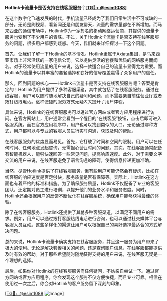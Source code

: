 **Hotlink卡流量卡是否支持在线客服服务？[[TG💪+ @esim1088](https://t.me/s/esim1088)]**

在这个数字化飞速发展的时代，手机流量已经成为了我们日常生活中不可或缺的一部分。无论是刷视频、看新闻还是和朋友聊天，流量的需求量都在不断增加。而马来西亚的通信市场中，Hotlink作为一家知名的移动网络运营商，其提供的流量卡服务也受到了不少用户的青睐。不过，关于Hotlink卡流量卡是否支持在线客服服务的问题，很多用户都感到疑惑。今天，我们就来详细探讨一下这个问题。

首先，让我们了解一下Hotlink的基本情况。Hotlink隶属于Axiata集团，是马来西亚市场上非常活跃的一家电信公司。它以提供灵活的套餐和优质的网络服务而闻名。对于经常使用流量的用户来说，选择一款适合自己的流量卡显得尤为重要。而Hotlink的流量卡以其丰富的套餐选择和良好的信号覆盖赢得了众多用户的信任。

那么，回到问题的核心——Hotlink卡流量卡是否支持在线客服服务呢？答案是肯定的！Hotlink为用户提供了多种客服渠道，其中就包括了在线客服服务。通过在线客服，用户可以随时随地解决自己的疑问和问题，而不需要亲自前往营业厅或者拨打热线电话。这种便捷的服务方式无疑大大提升了用户体验。

具体来说，Hotlink的在线客服服务可以通过官方网站或者官方应用程序进行访问。在官方网站上，用户通常会看到一个醒目的“在线客服”按钮，点击后即可进入客服系统。而在官方应用程序中，用户也可以找到类似的入口。无论通过哪种方式，用户都可以与专业的客服人员进行实时沟通，获取及时的帮助。

在线客服服务的优势显而易见。首先，它打破了时间和空间的限制。用户可以在任何时间、任何地点发起咨询，无需担心营业时间的问题。其次，在线客服通常配备有智能机器人，能够快速回答一些常见问题，提高响应速度。此外，对于需要文字交流的用户来说，在线客服避免了语言沟通的障碍，使得信息传递更加准确。

当然，尽管Hotlink提供了在线客服服务，但有些用户可能仍然会有疑虑，比如在线客服的响应速度是否足够快，服务质量是否有保障等。实际上，Hotlink在这方面也有着严格的标准和措施。为了确保服务质量，Hotlink不仅配备了专业的客服团队，还定期对员工进行培训，以提升他们的业务水平和服务态度。同时，Hotlink还会根据用户的反馈不断优化在线客服系统，确保用户能够获得最佳的体验。

除了在线客服服务，Hotlink还提供了其他多种客服渠道，以满足不同用户的需求。例如，用户可以通过拨打客服热线电话进行咨询，也可以通过社交媒体平台与客服人员互动。这些多样化的渠道让用户可以根据自己的喜好选择最适合的方式解决问题。

总的来说，Hotlink卡流量卡确实支持在线客服服务，并且这一服务为用户带来了极大的便利。无论是解决套餐相关的问题，还是查询账户信息，在线客服都能提供及时有效的帮助。对于那些希望随时随地获得支持的用户来说，在线客服无疑是一个理想的选择。

最后，如果你对Hotlink的在线客服服务有任何疑问，不妨亲自尝试一下。通过官方网站或官方应用程序，你会发现这个服务不仅方便快捷，而且专业可靠。相信在使用过一次之后，你会对Hotlink的客户服务留下深刻的印象。

[[TG💪+ @esim1088](https://t.me/s/esim1088) ![Image](https://i.postimg.cc/4NQfJmqS/Snipaste-2025-05-13-00-14-12.png)]